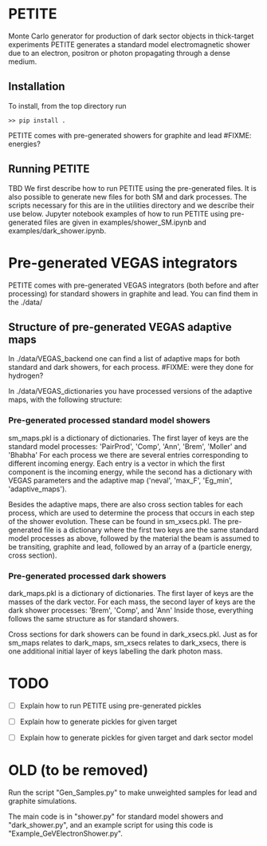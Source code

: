 # PETITE
Monte Carlo generator for production of dark sector objects in thick-target experiments
PETITE generates a standard model electromagnetic shower due to an electron, positron or photon propagating through a dense medium.

## Installation
To install, from the top directory run

    >> pip install .

PETITE comes with pre-generated showers for graphite and lead #FIXME: energies?

## Running PETITE
TBD
We first describe how to run PETITE using the pre-generated files.  It is also possible to generate new files for both SM and dark processes.  The scripts necessary for this are in the utilities directory and we describe their use below.  Jupyter notebook examples of how to run PETITE using pre-generated files are given in examples/shower_SM.ipynb and examples/dark_shower.ipynb.




# Pre-generated VEGAS integrators
PETITE comes with pre-generated VEGAS integrators (both before and after processing) for standard showers in graphite and lead.
You can find them in the ./data/

## Structure of pre-generated VEGAS adaptive maps
In ./data/VEGAS_backend one can find a list of adaptive maps for both standard and dark showers, for each process.
#FIXME: were they done for hydrogen?

In ./data/VEGAS_dictionaries you have processed versions of the adaptive maps, with the following structure:

### Pre-generated processed standard model showers
sm_maps.pkl is a dictionary of dictionaries.
The first layer of keys are the standard model processes:
    'PairProd', 'Comp', 'Ann', 'Brem', 'Moller' and 'Bhabha'
For each process we there are several entries corresponding to different incoming energy.
Each entry is a vector in which the first component is the incoming energy, while the second has a dictionary with VEGAS parameters and the adaptive map ('neval', 'max_F', 'Eg_min', 'adaptive_maps').

Besides the adaptive maps, there are also cross section tables for each process, which are used to determine the process that occurs in each step of the shower evolution. These can be found in sm_xsecs.pkl.  The pre-generated file is a dictionary where the first two keys are the same standard model processes as above, followed by the material the beam is assumed to be transiting,  graphite and lead, followed by an array of a (particle energy, cross section).

### Pre-generated processed dark showers
dark_maps.pkl is a dictionary of dictionaries.
The first layer of keys are the masses of the dark vector.
For each mass, the second layer of keys are the dark shower processes:
    'Brem', 'Comp', and 'Ann'
Inside those, everything follows the same structure as for standard showers.

Cross sections for dark showers can be found in dark_xsecs.pkl.  Just as for sm_maps relates to dark_maps, sm_xsecs relates to dark_xsecs, there is one additional initial layer of keys labelling the dark photon mass.

# TODO
- [ ] Explain how to run PETITE using pre-generated pickles
- [ ] Explain how to generate pickles for given target
- [ ] Explain how to generate pickles for given target and dark sector model





# OLD (to be removed)
Run the script "Gen_Samples.py" to make unweighted samples for lead and graphite simulations.

The main code is in "shower.py" for standard model showers and "dark_shower.py", and an example script for using this code is "Example_GeVElectronShower.py".


